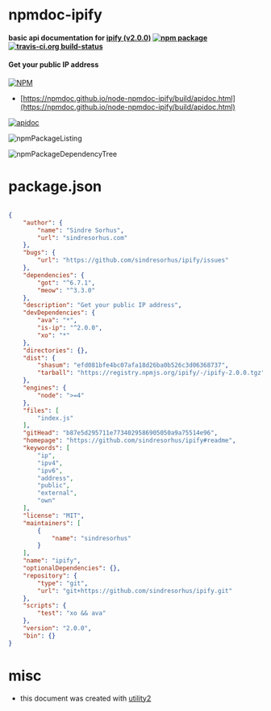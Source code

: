 # npmdoc-ipify

#### basic api documentation for  [ipify (v2.0.0)](https://github.com/sindresorhus/ipify#readme)  [![npm package](https://img.shields.io/npm/v/npmdoc-ipify.svg?style=flat-square)](https://www.npmjs.org/package/npmdoc-ipify) [![travis-ci.org build-status](https://api.travis-ci.org/npmdoc/node-npmdoc-ipify.svg)](https://travis-ci.org/npmdoc/node-npmdoc-ipify)

#### Get your public IP address

[![NPM](https://nodei.co/npm/ipify.png?downloads=true&downloadRank=true&stars=true)](https://www.npmjs.com/package/ipify)

- [https://npmdoc.github.io/node-npmdoc-ipify/build/apidoc.html](https://npmdoc.github.io/node-npmdoc-ipify/build/apidoc.html)

[![apidoc](https://npmdoc.github.io/node-npmdoc-ipify/build/screenCapture.buildCi.browser.%252Ftmp%252Fbuild%252Fapidoc.html.png)](https://npmdoc.github.io/node-npmdoc-ipify/build/apidoc.html)

![npmPackageListing](https://npmdoc.github.io/node-npmdoc-ipify/build/screenCapture.npmPackageListing.svg)

![npmPackageDependencyTree](https://npmdoc.github.io/node-npmdoc-ipify/build/screenCapture.npmPackageDependencyTree.svg)



# package.json

```json

{
    "author": {
        "name": "Sindre Sorhus",
        "url": "sindresorhus.com"
    },
    "bugs": {
        "url": "https://github.com/sindresorhus/ipify/issues"
    },
    "dependencies": {
        "got": "^6.7.1",
        "meow": "^3.3.0"
    },
    "description": "Get your public IP address",
    "devDependencies": {
        "ava": "*",
        "is-ip": "^2.0.0",
        "xo": "*"
    },
    "directories": {},
    "dist": {
        "shasum": "efd081bfe4bc07afa18d26ba0b526c3d06368737",
        "tarball": "https://registry.npmjs.org/ipify/-/ipify-2.0.0.tgz"
    },
    "engines": {
        "node": ">=4"
    },
    "files": [
        "index.js"
    ],
    "gitHead": "b87e5d295711e7734029586905050a9a75514e96",
    "homepage": "https://github.com/sindresorhus/ipify#readme",
    "keywords": [
        "ip",
        "ipv4",
        "ipv6",
        "address",
        "public",
        "external",
        "own"
    ],
    "license": "MIT",
    "maintainers": [
        {
            "name": "sindresorhus"
        }
    ],
    "name": "ipify",
    "optionalDependencies": {},
    "repository": {
        "type": "git",
        "url": "git+https://github.com/sindresorhus/ipify.git"
    },
    "scripts": {
        "test": "xo && ava"
    },
    "version": "2.0.0",
    "bin": {}
}
```



# misc
- this document was created with [utility2](https://github.com/kaizhu256/node-utility2)
